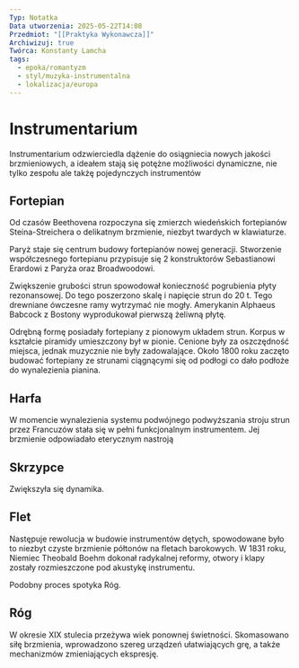 ```yaml
---
Typ: Notatka
Data utworzenia: 2025-05-22T14:08
Przedmiot: "[[Praktyka Wykonawcza]]"
Archiwizuj: true
Twórca: Konstanty Lamcha
tags:
  - epoka/romantyzm
  - styl/muzyka-instrumentalna
  - lokalizacja/europa
---
```

# Instrumentarium

Instrumentarium odzwierciedla dążenie do osiągniecia nowych jakości brzmieniowych, a ideałem stają się potężne możliwości dynamiczne, nie tylko zespołu ale takżę pojedynczych instrumentów

## Fortepian

Od czasów Beethovena rozpoczyna się zmierzch wiedeńskich fortepianów Steina-Streichera o delikatnym brzmienie, niezbyt twardych w klawiaturze.

Paryż staje się centrum budowy fortepianów nowej generacji. Stworzenie współczesnego fortepianu przypisuje się 2 konstruktorów Sebastianowi Erardowi z Paryża oraz Broadwoodowi.

Zwiększenie grubości strun spowodował konieczność pogrubienia płyty rezonansowej. Do tego poszerzono skalę i napięcie strun do 20 t. Tego drewniane ówczesne ramy wytrzymać nie mogły. Amerykanin Alphaeus Babcock z Bostony wyprodukował pierwszą żeliwną płytę.

Odrębną formę posiadały fortepiany z pionowym układem strun. Korpus w kształcie piramidy umieszczony był w pionie. Cenione były za oszczędność miejsca, jednak muzycznie nie były zadowalające. Około 1800 roku zaczęto budować fortepiany ze strunami ciągnącymi się od podłogi co dało podłoże do wynalezienia pianina.

## Harfa

W momencie wynalezienia systemu podwójnego podwyższania stroju strun przez Francuzów stała się w pełni funkcjonalnym instrumentem. Jej brzmienie odpowiadało eterycznym nastroją

## Skrzypce

Zwiększyła się dynamika.

## Flet

Następuje rewolucja w budowie instrumentów dętych, spowodowane było to niezbyt czyste brzmienie półtonów na fletach barokowych. W 1831 roku, Niemiec Theobald Boehm dokonał radykalnej reformy, otwory i klapy zostały rozmieszczone pod akustykę instrumentu.

Podobny proces spotyka Róg.

## Róg

W okresie XIX stulecia przeżywa wiek ponownej świetności. Skomasowano siłę brzmienia, wprowadzono szereg urządzeń ułatwiających grę, a także mechanizmów zmieniających ekspresję.